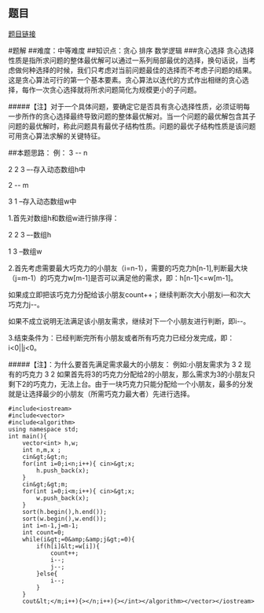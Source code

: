 ## 题目
[题目链接](https://www.nowcoder.com/practice/d2dfc62bf1ba42679a0e358c57da9828?tpId=182&tqId=111151&sourceUrl=/exam/oj&channenl=wgithub&fromPut=wgithub)

#题解
##难度：中等难度
##知识点：贪心 排序 数学逻辑
###贪心选择
贪心选择性质是指所求问题的整体最优解可以通过一系列局部最优的选择，换句话说，当考虑做何种选择的时候，我们只考虑对当前问题最佳的选择而不考虑子问题的结果。这是贪心算法可行的第一个基本要素。贪心算法以迭代的方式作出相继的贪心选择，每作一次贪心选择就将所求问题简化为规模更小的子问题。

#####【注】对于一个具体问题，要确定它是否具有贪心选择性质，必须证明每一步所作的贪心选择最终导致问题的整体最优解对。当一个问题的最优解包含其子问题的最优解时，称此问题具有最优子结构性质。问题的最优子结构性质是该问题可用贪心算法求解的关键特征。

##本题思路：
例：
3 -- n

2 2 3 –-存入动态数组h中

2 -- m

3 1 –存入动态数组w中

1.首先对数组h和数组w进行排序得：

2 2 3 –-数组h

1 3 –数组w

2.首先考虑需要最大巧克力的小朋友（i=n-1），需要的巧克力h[n-1],判断最大块（j=m-1）的巧克力w[m-1]是否可以满足他的需求，即：h[n-1]&lt;=w[m-1]。

如果成立即把该巧克力分配给该小朋友count++；继续判断次大小朋友i—和次大巧克力j--。

如果不成立说明无法满足该小朋友需求，继续对下一个小朋友进行判断，即i--。

3.结束条件为：已经判断完所有小朋友或者所有巧克力已经分发完成，即：i&lt;0||j&lt;0。

#####【注】：为什么要首先满足需求最大的小朋友：
例如:小朋友需求为 3 2 
     现有的巧克力 3 2
如果首先将3的巧克力分配给2的小朋友，那么需求为3的小朋友只剩下2的巧克力，无法上台。由于一块巧克力只能分配给一个小朋友，最多的分发就是让选择最少的小朋友（所需巧克力最大者）先进行选择。


```
#include<iostream>
#include<vector>
#include<algorithm>
using namespace std;
int main(){
    vector<int> h,w; 
    int n,m,x ;
    cin&gt;&gt;n; 
    for(int i=0;i<n;i++){ cin>&gt;x;
        h.push_back(x);
    }
    cin&gt;&gt;m;
    for(int i=0;i<m;i++){ cin>&gt;x;
        w.push_back(x);
    }
    sort(h.begin(),h.end());
    sort(w.begin(),w.end());
	int i=n-1,j=m-1;
	int count=0;
    while(i&gt;=0&amp;&amp;j&gt;=0){
    	if(h[i]&lt;=w[i]){
    		count++;
    		i--;
    		j--;
		}else{
			i--;
		}
	}
	cout&lt;</m;i++){></n;i++){></int></algorithm></vector></iostream>